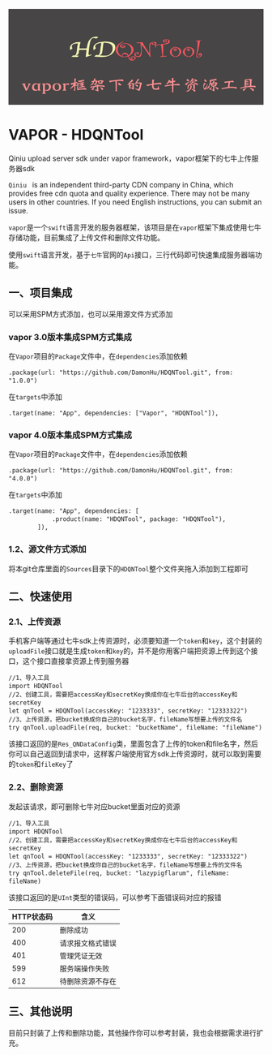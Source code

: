 ![](./cocoapodTool.png)

# VAPOR - HDQNTool

Qiniu upload server sdk under vapor framework，vapor框架下的七牛上传服务器sdk

`Qiniu ` is an independent third-party CDN company in China, which provides free cdn quota and quality experience. There may not be many users in other countries. If you need English instructions, you can submit an issue.

`vapor`是一个`swift`语言开发的服务器框架，该项目是在`vapor`框架下集成使用七牛存储功能，目前集成了上传文件和删除文件功能。

使用`swift`语言开发，基于`七牛`官网的`Api`接口，三行代码即可快速集成服务器端功能。

## 一、项目集成

可以采用SPM方式添加，也可以采用源文件方式添加

### vapor 3.0版本集成SPM方式集成

在`Vapor`项目的`Package`文件中，在`dependencies`添加依赖

```
.package(url: "https://github.com/DamonHu/HDQNTool.git", from: "1.0.0")
```

在`targets`中添加

```
.target(name: "App", dependencies: ["Vapor", "HDQNTool"]),
```

### vapor 4.0版本集成SPM方式集成

在`Vapor`项目的`Package`文件中，在`dependencies`添加依赖

```
.package(url: "https://github.com/DamonHu/HDQNTool.git", from: "4.0.0")
```

在`targets`中添加

```
.target(name: "App", dependencies: [
            .product(name: "HDQNTool", package: "HDQNTool"),
        ]),
```


### 1.2、源文件方式添加

将本git仓库里面的`Sources`目录下的`HDQNTool`整个文件夹拖入添加到工程即可

## 二、快速使用

### 2.1、上传资源

手机客户端等通过七牛sdk上传资源时，必须要知道一个`token`和`key`，这个封装的`uploadFile`接口就是生成`token`和`key`的，并不是你用客户端把资源上传到这个接口，这个接口直接拿资源上传到服务器

```
//1、导入工具
import HDQNTool
//2、创建工具，需要把accessKey和secretKey换成你在七牛后台的accessKey和secretKey
let qnTool = HDQNTool(accessKey: "1233333", secretKey: "12333322")
//3、上传资源，把bucket换成你自己的bucket名字，fileName写想要上传的文件名
try qnTool.uploadFile(req, bucket: "bucketName", fileName: "fileName")
```

该接口返回的是`Res_QNDataConfig`类，里面包含了上传的token和file名字，然后你可以自己返回到请求中，这样客户端使用官方sdk上传资源时，就可以取到需要的`token`和`fileKey`了

### 2.2、删除资源

发起该请求，即可删除七牛对应bucket里面对应的资源

```
//1、导入工具
import HDQNTool
//2、创建工具，需要把accessKey和secretKey换成你在七牛后台的accessKey和secretKey
let qnTool = HDQNTool(accessKey: "1233333", secretKey: "12333322")
//3、上传资源，把bucket换成你自己的bucket名字，fileName写想要上传的文件名
try qnTool.deleteFile(req, bucket: "lazypigflarum", fileName: fileName)
```

该接口返回的是`UInt`类型的错误码，可以参考下面错误码对应的报错

|HTTP状态码|	含义|
|----|----|
|200		|	删除成功|
|400		|	请求报文格式错误|
|401		|	管理凭证无效|
|599		|	服务端操作失败|
|612		|	待删除资源不存在|

## 三、其他说明

目前只封装了上传和删除功能，其他操作你可以参考封装，我也会根据需求进行扩充。